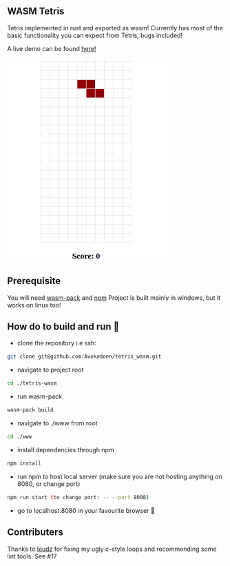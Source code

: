 ## WASM Tetris
Tetris implemented in rust and exported as wasm! Currently has most of the basic functionality you can expect from Tetris, bugs included!

A live demo can be found [here!](https://avokadoen.github.io/tetris-wasm-deploy/)

![Tetris gameplay](tetris_wasm_example_2.gif "Gameplay from 23 feb 2020")

## Prerequisite
You will need [wasm-pack](https://rustwasm.github.io/wasm-pack/installer/) and [npm](https://www.npmjs.com/get-npm)
Project is built mainly in windows, but it works on linux too!

## How do to build and run 🚀

- clone the repository i.e ssh:
```bash
git clone git@github.com:Avokadoen/tetris_wasm.git
```
- navigate to project root
```bash
cd ./tetris-wasm
```
- run wasm-pack
```bash
wasm-pack build
```
- navigate to ./www from root
```bash
cd ./www
```
- install dependencies through npm
```bash
npm install
```
- run npm to host local server (make sure you are not hosting anything on 8080, or change port)
```bash
npm run start (to change port: -- --port 8008)
```
- go to localhost:8080 in your favourite browser 🎉


## Contributers

Thanks to [leudz](https://github.com/leudz) for fixing my ugly c-style loops and recommending some lint tools. See #17